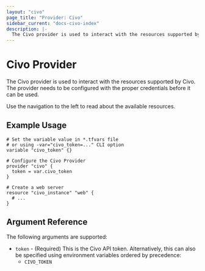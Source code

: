 ```yaml
---
layout: "civo"
page_title: "Provider: Civo"
sidebar_current: "docs-civo-index"
description: |-
  The Civo provider is used to interact with the resources supported by Civo. The provider needs to be configured with the proper credentials before it can be used.
---
```


# Civo Provider

The Civo provider is used to interact with the
resources supported by Civo. The provider needs to be configured
with the proper credentials before it can be used.

Use the navigation to the left to read about the available resources.

## Example Usage

```hcl
# Set the variable value in *.tfvars file
# or using -var="civo_token=..." CLI option
variable "civo_token" {}

# Configure the Civo Provider
provider "civo" {
  token = var.civo_token
}

# Create a web server
resource "civo_instance" "web" {
  # ...
}
```

## Argument Reference

The following arguments are supported:

* `token` - (Required) This is the Civo API token. Alternatively, this can also be specified
  using environment variables ordered by precedence:
  * `CIVO_TOKEN`